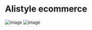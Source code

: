 # Alistyle ecommerce
![image](https://user-images.githubusercontent.com/108422142/200129415-d4a9820d-c639-4bab-8df6-33be438f437c.png)
![image](https://user-images.githubusercontent.com/108422142/200129421-fbf6e21b-f948-4296-88f7-0a82ab244a48.png)
